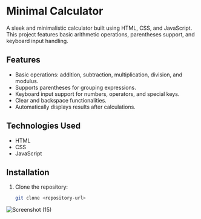 # Minimal Calculator

A sleek and minimalistic calculator built using HTML, CSS, and JavaScript. This project features basic arithmetic operations, parentheses support, and keyboard input handling.

## Features

- Basic operations: addition, subtraction, multiplication, division, and modulus.
- Supports parentheses for grouping expressions.
- Keyboard input support for numbers, operators, and special keys.
- Clear and backspace functionalities.
- Automatically displays results after calculations.

## Technologies Used

- HTML
- CSS
- JavaScript

## Installation

1. Clone the repository:

   ```bash
   git clone <repository-url>
![Screenshot (15)](https://github.com/user-attachments/assets/ba78e119-89d6-4544-bad1-0f9295f5da9e)
